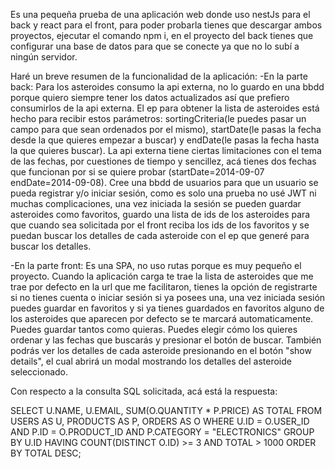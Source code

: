 Es una pequeña prueba de una aplicación web donde uso nestJs para el back y react para el front, para poder probarla tienes que descargar ambos proyectos, ejecutar el comando npm i, en el proyecto del back tienes que configurar una base de datos para que se conecte ya que no lo subí a ningún servidor.

Haré un breve resumen de la funcionalidad de la aplicación:
-En la parte back: Para los asteroides consumo la api externa, no lo guardo en una bbdd porque quiero siempre tener los datos actualizados así que prefiero consumirlos de la api externa. El ep para obtener la lista de asteroides está hecho para recibir estos parámetros: sortingCriteria(le puedes pasar un campo para que sean ordenados por el mismo), startDate(le pasas la fecha desde la que quieres empezar a buscar) y endDate(le pasas la fecha hasta la que quieres buscar). La api externa tiene ciertas limitaciones con el tema de las fechas, por cuestiones de tiempo y sencillez, acá tienes dos fechas que funcionan por si se quiere probar (startDate=2014-09-07 endDate=2014-09-08).
Cree una bbdd de usuarios para que un usuario se pueda registrar y/o iniciar sesión, como es solo una prueba no usé JWT ni muchas complicaciones, una vez iniciada la sesión se pueden guardar asteroides como favoritos, guardo una lista de ids de los asteroides para que cuando sea solicitada por el front reciba los ids de los favoritos y se puedan buscar los detalles de cada asteroide con el ep que generé para buscar los detalles.

-En la parte front: Es una SPA, no uso rutas porque es muy pequeño el proyecto. Cuando la aplicación carga te trae la lista de asteroides que me trae por defecto en la url que me facilitaron, tienes la opción de registrarte si no tienes cuenta o iniciar sesión si ya posees una, una vez iniciada sesión puedes guardar en favoritos y si ya tienes guardados en favoritos alguno de los asteroides que aparecen por defecto se te marcará automaticamente. Puedes guardar tantos como quieras. Puedes elegir cómo los quieres ordenar y las fechas que buscarás y presionar el botón de buscar. También podrás ver los detalles de cada asteroide presionando en el botón "show details", el cual abrirá un modal mostrando los detalles del asteroide seleccionado.


Con respecto a la consulta SQL solicitada, acá está la respuesta:

SELECT U.NAME, U.EMAIL, SUM(O.QUANTITY * P.PRICE) AS TOTAL
FROM USERS AS U, PRODUCTS AS P, ORDERS AS O
WHERE U.ID = O.USER_ID AND P.ID = O.PRODUCT_ID AND P.CATEGORY = "ELECTRONICS"
GROUP BY U.ID
HAVING COUNT(DISTINCT O.ID) >= 3 AND TOTAL > 1000
ORDER BY TOTAL DESC;
